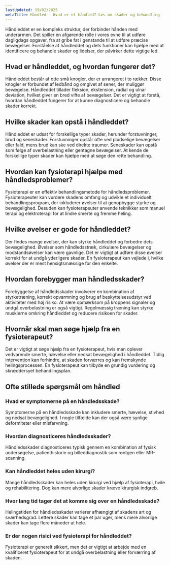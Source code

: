 ```yaml
---
lastUpdated: 19/02/2025
metaTitle: Håndled – Hvad er et håndled? Læs om skader og behandling
---
```


Håndleddet er en kompleks struktur, der forbinder hånden med underarmen. Det spiller en afgørende rolle i vores evne til at udføre dagligdags opgaver, fra at gribe fat i genstande til at udføre præcise bevægelser. Forståelse af håndleddet og dets funktioner kan hjælpe med at identificere og behandle skader og lidelser, der påvirker dette vigtige led.

## Hvad er håndleddet, og hvordan fungerer det?

Håndleddet består af otte små knogler, der er arrangeret i to rækker. Disse knogler er forbundet af ledbånd og omgivet af sener, der muliggør bevægelse. Håndleddet tillader fleksion, ekstension, radial og ulnar deviation, hvilket giver en bred vifte af bevægelser. Det er vigtigt at forstå, hvordan håndleddet fungerer for at kunne diagnosticere og behandle skader korrekt.

## Hvilke skader kan opstå i håndleddet?

Håndleddet er udsat for forskellige typer skader, herunder forstuvninger, brud og seneskader. Forstuvninger opstår ofte ved pludselige bevægelser eller fald, mens brud kan ske ved direkte traumer. Seneskader kan opstå som følge af overbelastning eller gentagne bevægelser. At kende de forskellige typer skader kan hjælpe med at søge den rette behandling.

## Hvordan kan fysioterapi hjælpe med håndledsproblemer?

Fysioterapi er en effektiv behandlingsmetode for håndledsproblemer. Fysioterapeuter kan vurdere skadens omfang og udvikle et individuelt behandlingsprogram, der inkluderer øvelser til at genopbygge styrke og bevægelighed. Desuden kan fysioterapeuter anvende teknikker som manuel terapi og elektroterapi for at lindre smerte og fremme heling.

## Hvilke øvelser er gode for håndleddet?

Der findes mange øvelser, der kan styrke håndleddet og forbedre dets bevægelighed. Øvelser som håndledsstræk, cirkulære bevægelser og modstandsøvelser kan være gavnlige. Det er vigtigt at udføre disse øvelser korrekt for at undgå yderligere skader. En fysioterapeut kan vejlede i, hvilke øvelser der er mest hensigtsmæssige for den enkelte.

## Hvordan forebygger man håndledsskader?

Forebyggelse af håndledsskader involverer en kombination af styrketræning, korrekt opvarmning og brug af beskyttelsesudstyr ved aktiviteter med høj risiko. At være opmærksom på kroppens signaler og undgå overbelastning er også vigtigt. Regelmæssig træning kan styrke musklerne omkring håndleddet og reducere risikoen for skader.

## Hvornår skal man søge hjælp fra en fysioterapeut?

Det er vigtigt at søge hjælp fra en fysioterapeut, hvis man oplever vedvarende smerte, hævelse eller nedsat bevægelighed i håndleddet. Tidlig intervention kan forhindre, at skaden forværres og kan fremskynde helingsprocessen. En fysioterapeut kan tilbyde en grundig vurdering og skræddersyet behandlingsplan.

## Ofte stillede spørgsmål om håndled

### Hvad er symptomerne på en håndledsskade?

Symptomerne på en håndledsskade kan inkludere smerte, hævelse, stivhed og nedsat bevægelighed. I nogle tilfælde kan der også være synlige deformiteter eller misfarvning.

### Hvordan diagnosticeres håndledsskader?

Håndledsskader diagnosticeres typisk gennem en kombination af fysisk undersøgelse, patienthistorie og billeddiagnostik som røntgen eller MR-scanning.

### Kan håndleddet heles uden kirurgi?

Mange håndledsskader kan heles uden kirurgi ved hjælp af fysioterapi, hvile og rehabilitering. Dog kan mere alvorlige skader kræve kirurgisk indgreb.

### Hvor lang tid tager det at komme sig over en håndledsskade?

Helingstiden for håndledsskader varierer afhængigt af skadens art og sværhedsgrad. Lettere skader kan tage et par uger, mens mere alvorlige skader kan tage flere måneder at hele. 

### Er der nogen risici ved fysioterapi for håndleddet?

Fysioterapi er generelt sikkert, men det er vigtigt at arbejde med en kvalificeret fysioterapeut for at undgå overbelastning eller forværring af skaden.
